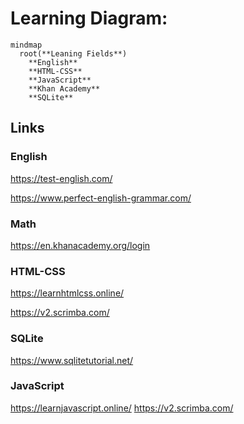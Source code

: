 # Learning Diagram:


```mermaid
mindmap
  root(**Leaning Fields**)
    **English**
    **HTML-CSS**
    **JavaScript**
    **Khan Academy**
    **SQLite**
```

## Links

### English

https://test-english.com/

https://www.perfect-english-grammar.com/

### Math

https://en.khanacademy.org/login

### HTML-CSS

https://learnhtmlcss.online/

https://v2.scrimba.com/

### SQLite

https://www.sqlitetutorial.net/

### JavaScript

https://learnjavascript.online/
https://v2.scrimba.com/
